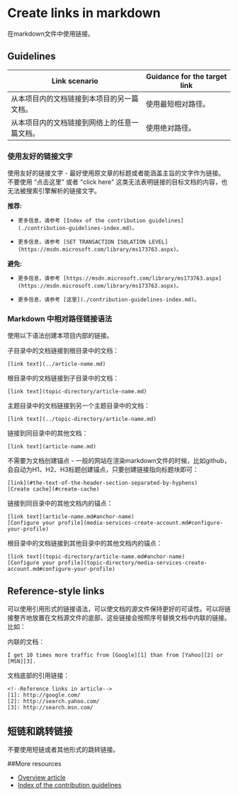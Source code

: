 # Create links in markdown
在markdown文件中使用链接。

## Guidelines

| Link scenario | Guidance for the target link  |
|---------------|-----------|
|从本项目内的文档链接到本项目的另一篇文档。|使用最短相对路径。|
|从本项目内的文档链接到网络上的任意一篇文档。|使用绝对路径。|

### 使用友好的链接文字

使用友好的链接文字 - 最好使用原文章的标题或者能涵盖主旨的文字作为链接。 不要使用 “点击这里” 或者 "click here" 这类无法表明链接的目标文档的内容，也无法被搜索引擎解析的链接文字。

**推荐:**

- `更多信息，请参考 [Index of the contribution guidelines](./contribution-guidelines-index.md)。`

- `更多信息，请参考 [SET TRANSACTION ISOLATION LEVEL](https://msdn.microsoft.com/library/ms173763.aspx)。`

**避免:**

- `更多信息，请参考 [https://msdn.microsoft.com/library/ms173763.aspx](https://msdn.microsoft.com/library/ms173763.aspx)。`

- `更多信息，请参考 [这里](./contribution-guidelines-index.md)。`

### Markdown 中相对路径链接语法

使用以下语法创建本项目内部的链接。

子目录中的文档链接到根目录中的文档：

    [link text](../article-name.md)

根目录中的文档链接到子目录中的文档： 

    [link text](topic-directory/article-name.md)

主题目录中的文档链接到另一个主题目录中的文档：

    [link text](../topic-directory/article-name.md)
 
链接到同目录中的其他文档：

    [link text](article-name.md)


不需要为文档创建锚点 - 一般的网站在渲染markdown文件的时候，比如github，会自动为H1、H2、H3标题创建锚点，只要创建链接指向标题块即可：

    [link](#the-text-of-the-header-section-separated-by-hyphens)
    [Create cache](#create-cache)

链接到同目录中的其他文档内的锚点：

    [link text](article-name.md#anchor-name)
    [Configure your profile](media-services-create-account.md#configure-your-profile)

根目录中的文档链接到其他目录中的其他文档内的锚点：

    [link text](topic-directory/article-name.md#anchor-name)
    [Configure your profile](topic-directory/media-services-create-account.md#configure-your-profile)

## Reference-style links

可以使用引用形式的链接语法，可以使文档的源文件保持更好的可读性。可以将链接整齐地放置在文档源文件的底部，这些链接会按照序号替换文档中内联的链接。比如：

内联的文档：

    I get 10 times more traffic from [Google][1] than from [Yahoo][2] or [MSN][3].

文档底部的引用链接：

    <!--Reference links in article-->
    [1]: http://google.com/
    [2]: http://search.yahoo.com/  
    [3]: http://search.msn.com/

## 短链和跳转链接

不要使用短链或者其他形式的跳转链接。

##More resources

- [Overview article](./../README.md)
- [Index of the contribution guidelines](./contribution-guidelines-index.md)

